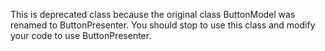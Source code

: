 This is deprecated class because the original class ButtonModel was renamed to ButtonPresenter. You should stop to use this class and modify your code to use ButtonPresenter.